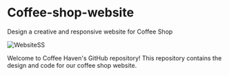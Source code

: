 # Coffee-shop-website
Design a creative and responsive website for Coffee Shop

![WebsiteSS](https://github.com/PiyaJ7/Coffee-shop-website/assets/138842869/b436f801-1a88-460b-b4c1-4b337dc9869e)

Welcome to Coffee Haven's GitHub repository! This repository contains the design and code for our coffee shop website.
